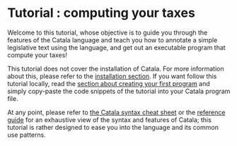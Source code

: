 # Tutorial : computing your taxes

Welcome to this tutorial, whose objective is to guide you through the features
of the Catala language and teach you how to annotate a simple legislative text
using the language, and get out an executable program that compute your taxes!

This tutorial does not cover the installation of Catala. For more information
about this, please refer to the [installation
section](./1-1-getting_started.md). If you want follow this tutorial locally,
read the [section about creating your first program](./1-2-first.md) and simply
copy-paste the code snippets of the tutorial into your Catala program file.

At any point, please refer to [the Catala syntax cheat
sheet](https://catalalang.github.io/catala/syntax.pdf) or the [reference
guide](./5-catala.md) for an exhaustive view of the syntax and features of
Catala; this tutorial is rather designed to ease you into the language and its
common use patterns.
